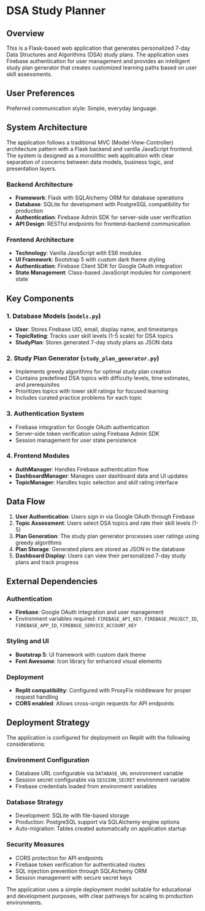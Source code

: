 # DSA Study Planner

## Overview

This is a Flask-based web application that generates personalized 7-day Data Structures and Algorithms (DSA) study plans. The application uses Firebase authentication for user management and provides an intelligent study plan generator that creates customized learning paths based on user skill assessments.

## User Preferences

Preferred communication style: Simple, everyday language.

## System Architecture

The application follows a traditional MVC (Model-View-Controller) architecture pattern with a Flask backend and vanilla JavaScript frontend. The system is designed as a monolithic web application with clear separation of concerns between data models, business logic, and presentation layers.

### Backend Architecture
- **Framework**: Flask with SQLAlchemy ORM for database operations
- **Database**: SQLite for development with PostgreSQL compatibility for production
- **Authentication**: Firebase Admin SDK for server-side user verification
- **API Design**: RESTful endpoints for frontend-backend communication

### Frontend Architecture
- **Technology**: Vanilla JavaScript with ES6 modules
- **UI Framework**: Bootstrap 5 with custom dark theme styling
- **Authentication**: Firebase Client SDK for Google OAuth integration
- **State Management**: Class-based JavaScript modules for component state

## Key Components

### 1. Database Models (`models.py`)
- **User**: Stores Firebase UID, email, display name, and timestamps
- **TopicRating**: Tracks user skill levels (1-5 scale) for DSA topics
- **StudyPlan**: Stores generated 7-day study plans as JSON data

### 2. Study Plan Generator (`study_plan_generator.py`)
- Implements greedy algorithms for optimal study plan creation
- Contains predefined DSA topics with difficulty levels, time estimates, and prerequisites
- Prioritizes topics with lower skill ratings for focused learning
- Includes curated practice problems for each topic

### 3. Authentication System
- Firebase integration for Google OAuth authentication
- Server-side token verification using Firebase Admin SDK
- Session management for user state persistence

### 4. Frontend Modules
- **AuthManager**: Handles Firebase authentication flow
- **DashboardManager**: Manages user dashboard data and UI updates
- **TopicManager**: Handles topic selection and skill rating interface

## Data Flow

1. **User Authentication**: Users sign in via Google OAuth through Firebase
2. **Topic Assessment**: Users select DSA topics and rate their skill levels (1-5)
3. **Plan Generation**: The study plan generator processes user ratings using greedy algorithms
4. **Plan Storage**: Generated plans are stored as JSON in the database
5. **Dashboard Display**: Users can view their personalized 7-day study plans and track progress

## External Dependencies

### Authentication
- **Firebase**: Google OAuth integration and user management
- Environment variables required: `FIREBASE_API_KEY`, `FIREBASE_PROJECT_ID`, `FIREBASE_APP_ID`, `FIREBASE_SERVICE_ACCOUNT_KEY`

### Styling and UI
- **Bootstrap 5**: UI framework with custom dark theme
- **Font Awesome**: Icon library for enhanced visual elements

### Deployment
- **Replit compatibility**: Configured with ProxyFix middleware for proper request handling
- **CORS enabled**: Allows cross-origin requests for API endpoints

## Deployment Strategy

The application is configured for deployment on Replit with the following considerations:

### Environment Configuration
- Database URL configurable via `DATABASE_URL` environment variable
- Session secret configurable via `SESSION_SECRET` environment variable
- Firebase credentials loaded from environment variables

### Database Strategy
- Development: SQLite with file-based storage
- Production: PostgreSQL support via SQLAlchemy engine options
- Auto-migration: Tables created automatically on application startup

### Security Measures
- CORS protection for API endpoints
- Firebase token verification for authenticated routes
- SQL injection prevention through SQLAlchemy ORM
- Session management with secure secret keys

The application uses a simple deployment model suitable for educational and development purposes, with clear pathways for scaling to production environments.